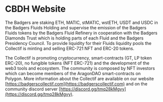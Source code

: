 # CBDH Website

The Badgers are staking ETH, MATIC, stMATIC, wstETH, USDT and USDC in the Badgers Fluids Holding and supervise the emission of the Badgers Fluids tokens by the Badgers Fluid Refinery in cooperation with the Badgers Diamonds Trust which is holding parts of each Fluid and the Badgers Presidency Council. To provide liquidity for their Fluids liquidity pools the Collectif is minting and selling ERC-721 NFT and ERC-20 tokens. 

The Collectif is promoting cryptocurrency, smart-contracts (GT, LP token ERC-20), no fungible tokens (NFT ERC-721) and the development of the web3 tools and ecosystem. The community is composed by NFT investors which can become members of the AragonDAO smart-contracts on Polygon. More information about the Collectif are available on our website [https://badgerscollectif.com](https://badgerscollectif.com) and on the community discord server [https://discord.gg/tmq28kMgvy](https://discord.gg/tmq28kMgvy).